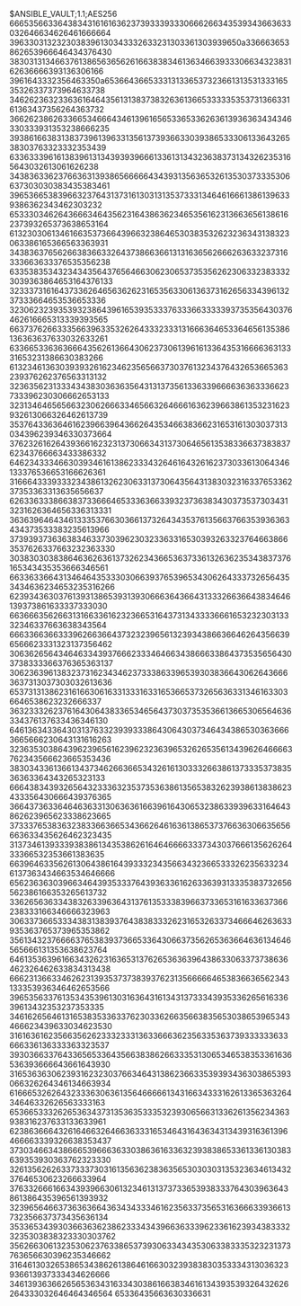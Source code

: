 $ANSIBLE_VAULT;1.1;AES256
66653566336438343161616362373933393330666266343539343663633032646634626461666664
3963303132323038396130343332633231303361303939650a336663653862653966646434376430
38303131346637613865636562616638383461363466393330663432383162636666393136306166
3961643332356463350a653664366533313133653732366131353133316535326337373964633738
34626236323363616464356131383738326361366533333535373136633161363437356264363732
36626238626336653466643461396165653365336263613936363434346330333931353238666235
39386166383138373961396331356137393663303938653330613364326538303763323332353439
63363339616138396131343939396661336131343236383731343262353165643032613061626238
34383633623766363139386566666434393135636532613530373335306637303030383435383461
39653665383966323764313731613031313537333134646166613861396339386362343462303232
65333034626436663464356231643863623465356162313663656138616237393265373638653164
61323030613461663537366439663238646530383532623236343138323063386165366563363931
34383637656266383663326437386636613131636562666263633237316333663633376535356238
63353835343234343564376564663062306537353562623063323833323039363864653164376133
32333731616437336264656362623165356330613637316265633439613237333664653536653336
32306232393539323864396165393533376333663333393735356430376462616665313339393565
66373762663335663963353262643332333131666364653364656135386136363637633032633261
63366533636366643562613664306237306139616133643531666636313331653231386630383266
61323461363039393261623462356566373037613234376432653665363239376262376563313132
32363562313334343830363635643131373561336339666636363336623733396230306662653133
32313464656566323062666334656632646661636239663861353231623932613066326462613739
35376433636461623966396436626435346638366231653161303037313034396239346330373664
37623261626439366162323137306634313730646561353833663738383762343766663433386332
64623433346630393461613862333432646164326162373033613064346133376536653166626361
31666433393332343861326230633137306435643138303231633765336237353363313635656637
62633633386638373366646533363663393237363834303735373034313231626364656336313331
36363964643461333537663036613732643435376135663766353936363434373533383235613966
37393937363638346337303962303233633165303932633237646638663537626337663232363330
30383030383864636263613732623436653637336132636235343837376165343435353666346561
66336336643134646435333030663937653965343062643337326564353434636234653235316266
62393436303761393138653931393066636436643133326636643834646139373861633337333030
66366635626631316633616232366531643731343333666165323230313332346337663638343564
66633663663339626636643732323965613239343866366462643566396566623331323137356462
30636265643464633439376662333464663438666338643735356564303738333366376365363137
30623639613832373162343462373338633965393038366430626436663637313037303032613636
65373131386231616630616331333163316536653732656363313461633036646538623232666337
36323332623761643064383365346564373037353536613665306564636334376137633436346130
64613634336430313763323939333864306430373464343865303636663665666230643131616263
32363530386439623965616239623236396532626535613439626466663762343566623665353436
38303433613661343734626636653432616130333266386137333537383536363364343265323133
66643834393265643233363235373536386135653832623938613838623433356430666439376365
36643736336464636331306363616639616430653238633939633164643862623965623338623665
37333765383632383366366534366264616361386537376636306635656663633435626462323435
31373461393339383861343538626164646666333734303766613562626433366532353661383635
66396463356261306438616439333234356634323665333262356332346137363434663534646666
65623636303966346439353337643936336162633639313335383732656562386166353265613732
33626563633438326339636431376135333839663733653161633637366238333166346666323963
30633736653334383138393764383833326231653263373466646263633935363765373965353862
35613432376666376538393736653364306637356265363664636134646565666131353638623764
64613536396166343262316365313762653636396438633063373738636462326462633834313438
66623136633462623139353737383937623135666664653836636562343133353936346462653566
39653563376135343539613031636431613431373334393533626561633639613432353237353335
34616265646131653835336337623033626635663835653038653965343466623439633034623530
31616361623566356262333233313633666362356335363739333333633666336136333363323537
39303663376433656533643566383862663335313065346538353361636536393666643661643930
31653636306239316232303766346431386236633539393436303865393066326264346134663934
61666532626432333630636135646666613431663433316261336536326434646332626563333163
65366533326265363437313536353335323930656631336261356234363938316237633133633961
62386366643261646632646636333165346431643634313439316361396466663339326638353437
37303466343866653966636330386361633632393838653361336130383639353930363762323330
32613562626337333730316135636238363565303030313532363461343237646530623266633964
37633266616634393966306132346131373733653938333764303963643861386435396561393932
32396564663736363664363434333461623563373565316366633936613732356637373435636134
35336534393036636362386233343439663633396233616239343833323235303838323330303762
35626630613235306237633865373930633434353063383335323231373763656630396235346662
31646130326538653438626138646166303239383830353334313036323936613937333434626666
34613936366265653634316334303861663834616134393539326432626264333032646464346564
65336435663630336631
